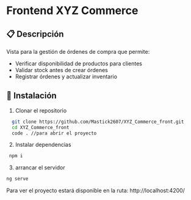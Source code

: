 
# Frontend XYZ Commerce


## 📋 Descripción

Vista para la gestión de órdenes de compra que permite:

- Verificar disponibilidad de productos para clientes
- Validar stock antes de crear órdenes
- Registrar órdenes y actualizar inventario


## 🚀 Instalación

1. Clonar el repositorio

```bash
  git clone https://github.com/Mastick2607/XYZ_Commerce_front.git
  cd XYZ_Commerce_front
  code . //para abrir el proyecto
```

2. Instalar dependencias


```bash
 npm i
```
3. arrancar el servidor


```bash
ng serve
```

Para ver el proyecto estará disponible en la ruta: http://localhost:4200/

